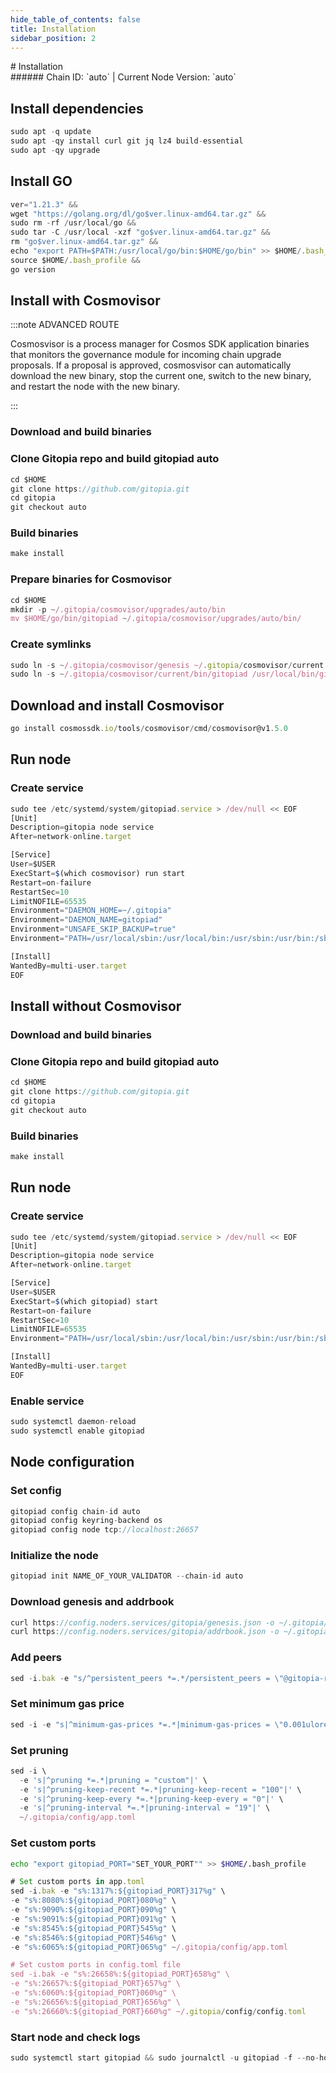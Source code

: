 ```yaml
---
hide_table_of_contents: false
title: Installation
sidebar_position: 2
---
```


<div class="h1-with-icon icon-gitopia">
# Installation
</div>
###### Chain ID: `auto` | Current Node Version: `auto`

## Install dependencies

```js
sudo apt -q update
sudo apt -qy install curl git jq lz4 build-essential
sudo apt -qy upgrade
```

## Install GO
```js
ver="1.21.3" &&
wget "https://golang.org/dl/go$ver.linux-amd64.tar.gz" &&
sudo rm -rf /usr/local/go &&
sudo tar -C /usr/local -xzf "go$ver.linux-amd64.tar.gz" &&
rm "go$ver.linux-amd64.tar.gz" &&
echo "export PATH=$PATH:/usr/local/go/bin:$HOME/go/bin" >> $HOME/.bash_profile &&
source $HOME/.bash_profile &&
go version
```

## Install with Cosmovisor
:::note ADVANCED ROUTE

Cosmosvisor is a process manager for Cosmos SDK application binaries that monitors the governance module for incoming chain upgrade proposals. If a proposal is approved, cosmosvisor can automatically download the new binary, stop the current one, switch to the new binary, and restart the node with the new binary.

:::
### Download and build binaries
### Clone Gitopia repo and build gitopiad auto
```js
cd $HOME
git clone https://github.com/gitopia.git
cd gitopia
git checkout auto
```

### Build binaries
```js
make install
```
### Prepare binaries for Cosmovisor
```js
cd $HOME
mkdir -p ~/.gitopia/cosmovisor/upgrades/auto/bin
mv $HOME/go/bin/gitopiad ~/.gitopia/cosmovisor/upgrades/auto/bin/
```

### Create symlinks
```js
sudo ln -s ~/.gitopia/cosmovisor/genesis ~/.gitopia/cosmovisor/current -f
sudo ln -s ~/.gitopia/cosmovisor/current/bin/gitopiad /usr/local/bin/gitopiad -f
```

## Download and install Cosmovisor
```js
go install cosmossdk.io/tools/cosmovisor/cmd/cosmovisor@v1.5.0
```

## Run node
### Create service
```js
sudo tee /etc/systemd/system/gitopiad.service > /dev/null << EOF
[Unit]
Description=gitopia node service
After=network-online.target

[Service]
User=$USER
ExecStart=$(which cosmovisor) run start
Restart=on-failure
RestartSec=10
LimitNOFILE=65535
Environment="DAEMON_HOME=~/.gitopia"
Environment="DAEMON_NAME=gitopiad"
Environment="UNSAFE_SKIP_BACKUP=true"
Environment="PATH=/usr/local/sbin:/usr/local/bin:/usr/sbin:/usr/bin:/sbin:/bin:/usr/games:/usr/local/games:/snap/bin:~/.gitopia/cosmovisor/current/bin"

[Install]
WantedBy=multi-user.target
EOF
```

## Install without Cosmovisor

### Download and build binaries
### Clone Gitopia repo and build gitopiad auto
```js
cd $HOME
git clone https://github.com/gitopia.git
cd gitopia
git checkout auto
```

### Build binaries
```js
make install
```

## Run node
### Create service
```js
sudo tee /etc/systemd/system/gitopiad.service > /dev/null << EOF
[Unit]
Description=gitopia node service
After=network-online.target

[Service]
User=$USER
ExecStart=$(which gitopiad) start
Restart=on-failure
RestartSec=10
LimitNOFILE=65535
Environment="PATH=/usr/local/sbin:/usr/local/bin:/usr/sbin:/usr/bin:/sbin:/bin:/usr/games:/usr/local/games:/snap/bin"

[Install]
WantedBy=multi-user.target
EOF
```

### Enable service
```js
sudo systemctl daemon-reload
sudo systemctl enable gitopiad
```

## Node configuration
### Set config
```js
gitopiad config chain-id auto
gitopiad config keyring-backend os
gitopiad config node tcp://localhost:26657
```

### Initialize the node
```js
gitopiad init NAME_OF_YOUR_VALIDATOR --chain-id auto
```

### Download genesis and addrbook
```js
curl https://config.noders.services/gitopia/genesis.json -o ~/.gitopia/config/genesis.json
curl https://config.noders.services/gitopia/addrbook.json -o ~/.gitopia/config/addrbook.json
```
### Add peers
```js
sed -i.bak -e "s/^persistent_peers *=.*/persistent_peers = \"@gitopia-rpc.noders.services:\"/" ~/.gitopia/config/config.toml
```

### Set minimum gas price
```js
sed -i -e "s|^minimum-gas-prices *=.*|minimum-gas-prices = \"0.001ulore\"|" ~/.gitopia/config/app.toml
```
### Set pruning
```js
sed -i \
  -e 's|^pruning *=.*|pruning = "custom"|' \
  -e 's|^pruning-keep-recent *=.*|pruning-keep-recent = "100"|' \
  -e 's|^pruning-keep-every *=.*|pruning-keep-every = "0"|' \
  -e 's|^pruning-interval *=.*|pruning-interval = "19"|' \
  ~/.gitopia/config/app.toml
```

### Set custom ports

```bash
echo "export gitopiad_PORT="SET_YOUR_PORT"" >> $HOME/.bash_profile
```

```js
# Set custom ports in app.toml
sed -i.bak -e "s%:1317%:${gitopiad_PORT}317%g" \
-e "s%:8080%:${gitopiad_PORT}080%g" \
-e "s%:9090%:${gitopiad_PORT}090%g" \
-e "s%:9091%:${gitopiad_PORT}091%g" \
-e "s%:8545%:${gitopiad_PORT}545%g" \
-e "s%:8546%:${gitopiad_PORT}546%g" \
-e "s%:6065%:${gitopiad_PORT}065%g" ~/.gitopia/config/app.toml

# Set custom ports in config.toml file
sed -i.bak -e "s%:26658%:${gitopiad_PORT}658%g" \
-e "s%:26657%:${gitopiad_PORT}657%g" \
-e "s%:6060%:${gitopiad_PORT}060%g" \
-e "s%:26656%:${gitopiad_PORT}656%g" \
-e "s%:26660%:${gitopiad_PORT}660%g" ~/.gitopia/config/config.toml
```

### Start node and check logs
```js
sudo systemctl start gitopiad && sudo journalctl -u gitopiad -f --no-hostname -o cat
```
